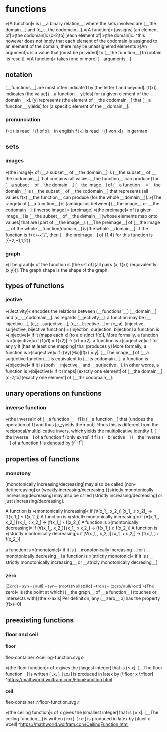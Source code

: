 # functions

»⟮A function⟯« is ⟮＿a binary relation＿⟯ where the sets involved are ⟮＿the domain＿⟯ and ⟮c_;＿the codomain＿⟯.
»⟮A function⟯« ⟮assigns⟯ ⟮an element of⟯ »⟮the codomain⟯« ⟮c-2;to⟯ ⟮each element of⟯ »⟮the domain⟯«. 
^this however does not imply that each element of the codomain is assigned to an element of the domain, there may be unassignemd elements
»⟮An argument⟯« is a value that ⟮must be provided⟯ to ⟮＿the function＿⟯ to ⟮obtain its result⟯.
»⟮A function⟯« takes ⟮one or more⟯ ⟮＿arguments＿⟯

## notation

⟮＿functions＿⟯ are most often indicated by ⟮the letter f and beyond⟯.
⟮f(x)⟯ indicates ⟮the value⟯ ⟮＿a function＿ yields⟯ for ⟮a given element of the ＿domain＿ x⟯.
⟮y⟯ represents ⟮the element of ＿the codomain＿⟯ that ⟮＿a function＿ yields⟯ for ⟮a specific element of the ＿domain＿⟯.

### pronunciation

`f(x)` is read 「⟮f of x⟯」 in english
`f(x)` is read 「⟮f von x⟯」 in german

## sets

### images

»⟮the image⟯« of ⟮＿a subset＿ of ＿the domain＿⟯ is ⟮＿the subset＿ of ＿the codomain＿⟯ that contains ⟮all values ＿the function＿ can produce⟯ for ⟮＿a subset＿ of ＿the domain＿.⟯
⟮＿the image＿⟯ of ⟮＿a function＿ = ＿the domain＿⟯ is ⟮＿the subset＿ of ＿the codomain＿⟯ that represents ⟮all values f(x) ＿the function＿ can produce (for the whole ＿domain＿)⟯.
»⟮The range⟯« of ⟮＿a function＿⟯ is ⟮ambiguous between⟯ ⟮＿the image＿ or ＿the codomain＿⟯.
⟮Inverse image⟯ = ⟮preimage⟯
»⟮the preimage⟯« of ⟮a given ＿image＿⟯ is ⟮＿the subset＿ of ＿the domain＿⟯ ⟮whose elements map onto values⟯ that are ⟮part of ＿the image＿⟯.
⟮＿The preimage＿⟯ of ⟮＿the image＿ of the whole ＿function/domain＿⟯ is ⟮the whole ＿domain＿⟯.
if the function is `f(x)=x⎴2⎴`, then ⟮＿the preimage＿⟯ of {1,4} for this function is ⟮{−2,−1,1,2}⟯

### graph

»⟮The graph⟯« of the function is ⟮the set of⟯ ⟮all pairs (x, f(x)) (equivalently: (x,y))⟯.
The graph shape is the shape of the graph.

## types of functions

### jective

»⟮Jectivity⟯« encodes the relations between ⟮＿functions'＿⟯ ⟮＿domain＿⟯ and ⟮c_;＿codomain＿⟯.
as regards ⟮＿jectivity＿⟯, a function may be ⟮＿injective＿⟯, ⟮c_;＿surjective＿⟯, ⟮c_;＿bijective＿⟯ or ⟮c_;ø⟯.
⟮injective, surjective, bijective function⟯ = ⟮injection, surjection, bijection⟯
a function is »⟮injective⟯« if it ⟮maps each x⟯ ⟮to a distinct f(x)⟯,
More formally, a function is »⟮injective⟯« if ⟮f(x1) = f(x2)⟯ → ⟮x1 = x2⟯.
a function is »⟮surjective⟯« if for any y it ⟮has at least one mapping⟯ that ⟮produces y⟯
More formally, a function is »⟮surjective⟯« if ⟮(∀y)(∃x)⟯⟮f(x) = y⟯.
⟮＿The image＿⟯ of ⟮＿a surjective function＿⟯ is equivalent to ⟮＿its codomain＿⟯.
a function is »⟮bijective⟯« if it is ⟮both ＿injective＿ and ＿surjective＿⟯.
In other words, a function is »⟮bijective⟯« if it ⟮maps⟯ ⟮exactly one element⟯ of ⟮＿the domain＿⟯ ⟮c-2;to⟯ ⟮exactly one element⟯ of ⟮＿the codomain＿⟯.

## unary operations on functions

### inverse function

»⟮the inverse⟯« of ⟮＿a function＿　f⟯ is ⟮＿a function＿⟯ that ⟮undoes the operation of f⟯ and thus ⟮c_;yields the input⟯.
^thus this is different from the reciprocal/multiplicative invers, which yields the multiplicative identity 1.
⟮＿the inverse＿⟯ of a function f ⟮only exists⟯ if f is ⟮＿bijective＿⟯
⟮＿the inverse＿⟯ of a function f is denoted by ⟮f⎴-1⎴⟯

## properties of functions

### monotony

⟮monotonically increasing/decreasing⟯ may also be called ⟮non-de/increasing⟯ or ⟮weakly increasing/decreasing.⟯
⟮strictly monotonically increasing/decreasing⟯ may also be called ⟮strictly increasing/decreasing⟯ or just ⟮increasing/decreasing⟯.

A function is »⟮montonically increasing⟯« if ⟮∀(x⎵1⎵, x⎵2⎵)⟯ ⟮x⎵1⎵ ≤ x⎵2⟯⎵ → ⟮f(x⎵1⎵) ≤ f(x⎵2⎵)⟯
A function is »⟮strictly montonically increasing⟯« if ⟮∀(x⎵1⎵, x⎵2⎵)⟯ ⟮x⎵1⎵ ‹ x⎵2⎵⟯ → ⟮f(x⎵1⎵) ‹ f(x⎵2⎵)⟯
A function is »⟮montonically decreasing⟯« if ⟮∀(x⎵1⎵, x⎵2⎵)⟯ ⟮x⎵1⎵ ≤ x⎵2⎵⟯ → ⟮f(x⎵1⎵) ≥ f(x⎵2⎵)⟯
A function is »⟮strictly montonically decreasing⟯« if ⟮∀(x⎵1⎵, x⎵2⎵)⟯ ⟮x⎵1⎵ ‹ x⎵2⎵⟯ → ⟮f(x⎵1⎵) › f(x⎵2⎵)⟯

a function is »⟮monotonic⟯« if it is ⟮＿monotonically increasing＿⟯ or ⟮＿monotonically decresing＿⟯
a function is »⟮strictly monotonic⟯« if it is ⟮＿strictly monotonically increasing＿ or ＿stricly monotonically decresing＿⟯

### zero

⟮Zero⟯ =syn= ⟮null⟯ =syn= ⟮root⟯
⟮Nullstelle⟯ =trans= ⟮zero/null/root⟯
»⟮The zero⟯« is ⟮the point at which⟯ ⟮＿the graph＿ of ＿a function＿⟯ ⟮touches or intersects with⟯ ⟮the x-axis⟯
Per definition, any ⟮＿zero＿ x⟯ has the property ⟮f(x)=0⟯

## preexisting functions

### floor and ceil

#### floor

flex-container:✫ceiling-function.svg✫


»⟮the floor function⟯« of x gives the ⟮largest integer⟯ that is ⟮≤ x⟯.
⟮＿The floor function＿⟯ is written ⟮⌊x⌋⟯.
⟮⌊x⌋⟯ is produced in latex by ⟮\lfloor x \rfloor⟯
^https://mathworld.wolfram.com/FloorFunction.html

#### ceil

flex-container:✫floor-function.svg✫


»⟮the ceiling function⟯« of x gives the ⟮smallest integer⟯ that is ⟮≥ x⟯.
⟮＿The ceiling function＿⟯ is written ⟮⌈x⌉⟯.
⟮⌈x⌉⟯ is produced in latex by ⟮\lceil x \rceil⟯
^https://mathworld.wolfram.com/CeilingFunction.html